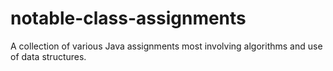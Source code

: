 # notable-class-assignments
A collection of various Java assignments most involving algorithms and use of data structures.
